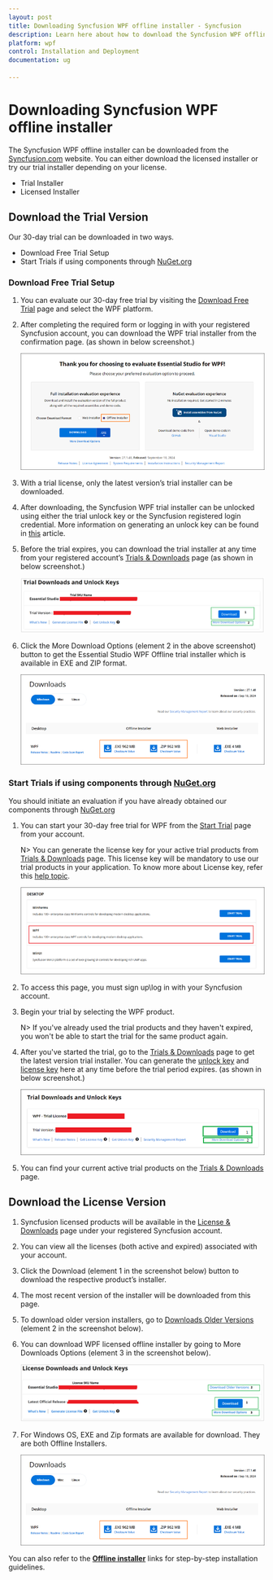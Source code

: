 ```yaml
---
layout: post
title: Downloading Syncfusion WPF offline installer - Syncfusion
description: Learn here about how to download the Syncfusion WPF offline installer from our Syncfusion website with license.
platform: wpf
control: Installation and Deployment
documentation: ug

---
```


# Downloading Syncfusion WPF offline installer

The Syncfusion WPF offline installer can be downloaded from the [Syncfusion.com](https://www.syncfusion.com/wpf-controls) website. You can either download the licensed installer or try our trial installer depending on your license.

   -	Trial Installer
   -	Licensed Installer

## Download the Trial Version

Our 30-day trial can be downloaded in two ways.

   * Download Free Trial Setup
   * Start Trials if using components through [NuGet.org](https://www.nuget.org/packages?q=syncfusion)

### Download Free Trial Setup

1. You can evaluate our 30-day free trial by visiting the [Download Free Trial](https://www.syncfusion.com/downloads) page and select the WPF platform.
2. After completing the required form or logging in with your registered Syncfusion account, you can download the WPF trial installer from the confirmation page. (as shown in below screenshot.) 
   
   ![Trial and downloads of Syncfusion Essential Studio](images/trial-confirmation.png)
   
3. With a trial license, only the latest version’s trial installer can be downloaded.
4. After downloading, the Syncfusion WPF trial installer can be unlocked using either the trial unlock key or the Syncfusion registered login credential. More information on generating an unlock key can be found in [this](https://www.syncfusion.com/kb/8069/how-to-generate-unlock-key-for-essentials-studio-products) article.
5. Before the trial expires, you can download the trial installer at any time from your registered account’s [Trials & Downloads](https://www.syncfusion.com/account/manage-trials/downloads) page (as shown in below screenshot.)
 
   ![Trial and downloads of Syncfusion Essential Studio](images/trial-download.png)

6. Click the More Download Options (element 2 in the above screenshot) button to get the Essential Studio WPF Offline trial installer which is available in EXE and ZIP format.

   ![License and downloads of Syncfusion Essential Studio](images/start-trial-download-offline-installer.png)

### Start Trials if using components through [NuGet.org](https://www.nuget.org/packages?q=syncfusion)

You should initiate an evaluation if you have already obtained our components through [NuGet.org](https://www.nuget.org/packages?q=syncfusion)

1. You can start your 30-day free trial for WPF from the [Start Trial](https://www.syncfusion.com/account/manage-trials/start-trials) page from your account.

   N> You can generate the license key for your active trial products from [Trials & Downloads](https://www.syncfusion.com/account/manage-trials/downloads) page. This license key will be mandatory to use our trial products in your application. To know more about License key, refer this [help topic](https://help.syncfusion.com/wpf/licensing/overview). 
	
   ![Trial and downloads of Syncfusion Essential Studio](images/start-trial-download.png)
   
2. To access this page, you must sign up\log in with your Syncfusion account.
3. Begin your trial by selecting the WPF product. 

   N> If you've already used the trial products and they haven't expired, you won't be able to start the trial for the same product again.

4. After you've started the trial, go to the [Trials & Downloads](https://www.syncfusion.com/account/manage-trials/downloads) page to get the latest version trial installer. You can generate the [unlock key](https://www.syncfusion.com/kb/8069/how-to-generate-unlock-key-for-essentials-studio-products) and [license key](https://help.syncfusion.com/wpf/licensing/how-to-generate) here at any time before the trial period expires. (as shown in below screenshot.)

   ![License and downloads of Syncfusion Essential Studio](images/start-trial-download-installer.png)

5. You can find your current active trial products on the [Trials & Downloads](https://www.syncfusion.com/account/manage-trials/downloads) page.
   

## Download the License Version

1. Syncfusion licensed products will be available in the [License & Downloads](https://www.syncfusion.com/account/downloads) page under your registered Syncfusion account.
2. You can view all the licenses (both active and expired) associated with your account.
3. Click the Download (element 1 in the screenshot below) button to download the respective product’s installer.
4. The most recent version of the installer will be downloaded from this page.
5. To download older version installers, go to [Downloads Older Versions](https://www.syncfusion.com/account/downloads/studio) (element 2 in the screenshot below).
6. You can download WPF licensed offline installer by going to More Downloads Options (element 3 in the screenshot below).

   ![License and downloads of Syncfusion Essential Studio](images/license-download.png)
   
7. For Windows OS, EXE and Zip formats are available for download. They are both Offline Installers.

   
   ![License and downloads of Syncfusion Essential Studio](images/start-trial-download-offline-installer.png)

You can also refer to the [**Offline installer**](https://help.syncfusion.com/wpf/installation/offline-installer/how-to-install) links for step-by-step installation guidelines.	
